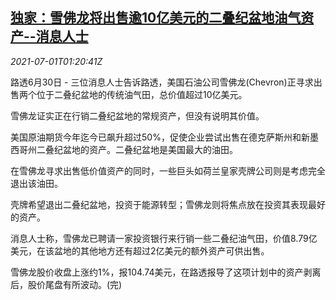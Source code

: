 <!--1625103063000-->
[独家：雪佛龙将出售逾10亿美元的二叠纪盆地油气资产--消息人士](https://cn.reuters.com/article/chevron-oil-gas-asset-sale-0701-idCNKCS2E730W)
------

<div><i>2021-07-01T01:20:41Z</i></div><p>路透6月30日 - 三位消息人士告诉路透，美国石油公司雪佛龙(Chevron)正寻求出售两个位于二叠纪盆地的传统油气田，总价值超过10亿美元。</p><p>雪佛龙证实正在行销二叠纪盆地的常规资产，但没有说明其价值。</p><p>美国原油期货今年迄今已飙升超过50%，促使企业尝试出售在德克萨斯州和新墨西哥州二叠纪盆地的资产。二叠纪盆地是美国最大的油田。</p><p>在雪佛龙寻求出售低价值资产的同时，一些巨头如荷兰皇家壳牌公司则是考虑完全退出该油田。</p><p>壳牌希望退出二叠纪盆地，投资于能源转型；雪佛龙则将焦点放在投资其表现最好的资产。</p><p>消息人士称，雪佛龙已聘请一家投资银行来行销一些二叠纪油气田，价值8.79亿美元，在该盆地的其他地方还有超过2亿美元的额外资产可供出售。</p><p>雪佛龙股价收盘上涨约1%，报104.74美元，在路透报导了这项计划中的资产剥离后，股价尾盘有所波动。(完)</p>
